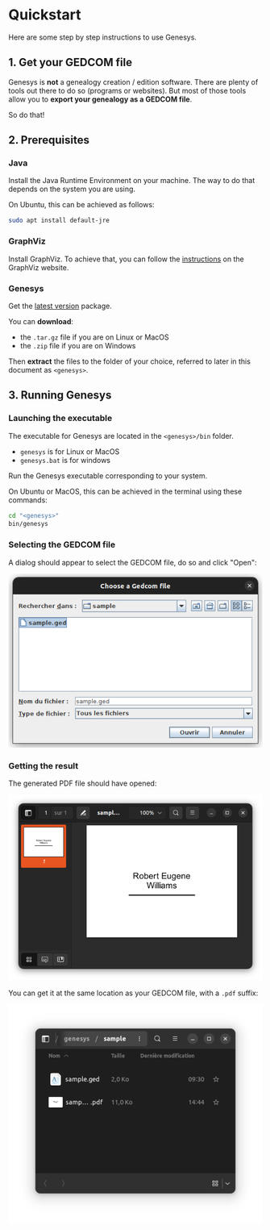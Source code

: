 # Quickstart

Here are some step by step instructions to use Genesys.

## 1. Get your GEDCOM file

Genesys is **not** a genealogy creation / edition software. There are plenty of tools out there to do so (programs or
websites). But most of those tools allow you to **export your genealogy as a GEDCOM file**.

So do that!

## 2. Prerequisites

### Java

Install the Java Runtime Environment on your machine. The way to do that depends on the system you are using.

On Ubuntu, this can be achieved as follows:

```bash
sudo apt install default-jre
```

### GraphViz

Install GraphViz. To achieve that, you can follow the [instructions](https://graphviz.org/download/) on the GraphViz
website.

### Genesys

Get the [latest version](https://github.com/mrlem/genesys/releases/latest) package.

You can **download**:

* the `.tar.gz` file if you are on Linux or MacOS
* the `.zip` file if you are on Windows

Then **extract** the files to the folder of your choice, referred to later in this document as `<genesys>`.

## 3. Running Genesys

### Launching the executable

The executable for Genesys are located in the `<genesys>/bin` folder.

* `genesys` is for Linux or MacOS
* `genesys.bat` is for windows

Run the Genesys executable corresponding to your system.

On Ubuntu or MacOS, this can be achieved in the terminal using these commands:

```bash
cd "<genesys>"
bin/genesys
```

### Selecting the GEDCOM file

A dialog should appear to select the GEDCOM file, do so and click "Open":

![GEDCOM file selection](screenshots/ged_file_selection.png)

### Getting the result

The generated PDF file should have opened:

![PDF file opened](screenshots/pdf_file_opened.png)

You can get it at the same location as your GEDCOM file, with a `.pdf` suffix:

![PDF file created](screenshots/pdf_file_created.png)
